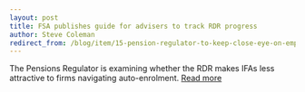 ```yaml
---
layout: post
title: FSA publishes guide for advisers to track RDR progress
author: Steve Coleman
redirect_from: /blog/item/15-pension-regulator-to-keep-close-eye-on-employer-advice-post-rdr/
---
```

The Pensions Regulator is examining whether the RDR makes IFAs less attractive
to firms navigating auto-enrolment. [Read
more](http://www.moneymarketing.co.uk/politics/pension-regulator-to-keep-close-eye-on-employer-advice-post-rdr/1044192.article)
